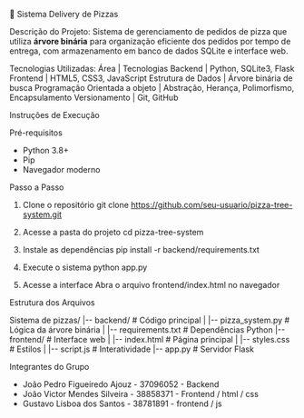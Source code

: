  🍕 Sistema Delivery de Pizzas

 Descrição do Projeto:
Sistema de gerenciamento de pedidos de pizza que utiliza **árvore binária** para organização eficiente dos pedidos por tempo de entrega, com armazenamento em banco de dados SQLite e interface web.

 Tecnologias Utilizadas:
 Área | Tecnologias 
Backend | Python, SQLite3, Flask 
Frontend | HTML5, CSS3, JavaScript 
Estrutura de Dados | Árvore binária de busca 
Programação Orientada a objeto | Abstração, Herança, Polimorfismo, Encapsulamento
Versionamento | Git, GitHub 

 Instruções de Execução

 Pré-requisitos
- Python 3.8+
- Pip
- Navegador moderno

 Passo a Passo
 1. Clone o repositório
git clone https://github.com/seu-usuario/pizza-tree-system.git

 2. Acesse a pasta do projeto
cd pizza-tree-system

 3. Instale as dependências
pip install -r backend/requirements.txt

 4. Execute o sistema
python app.py

 5. Acesse a interface
Abra o arquivo frontend/index.html no navegador


 Estrutura dos Arquivos

Sistema de pizzas/
|-- backend/               # Código principal
|   |-- pizza_system.py    # Lógica da árvore binária
|   |-- requirements.txt   # Dependências Python
|-- frontend/              # Interface web
|   |-- index.html         # Página principal
|   |-- styles.css         # Estilos
|   |-- script.js          # Interatividade
|-- app.py                 # Servidor Flask


 Integrantes do Grupo
- João Pedro Figueiredo Ajouz - 37096052 - Backend 
- João Victor Mendes Silveira - 38858371 - Frontend / html / css
- Gustavo Lisboa dos Santos - 38781891 - frontend / js
